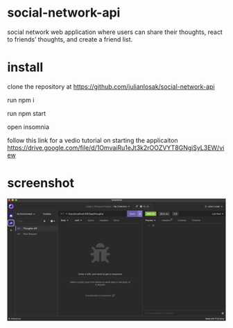 # social-network-api
social network web application where users can share their thoughts, react to friends’ thoughts, and create a friend list.
 
 # install

 clone the repository at https://github.com/julianlosak/social-network-api

 run npm i

 run npm start

 open insomnia 

 follow this link for a vedio tutorial on starting the applicaiton 
 https://drive.google.com/file/d/1OmvaiRu1eJt3k2rOOZVYT8GNgiSyL3EW/view

 # screenshot

 ![insomnia screenshot](./images/socialAPI.png)